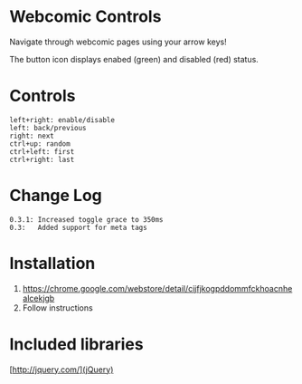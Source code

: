 Webcomic Controls
=================
Navigate through webcomic pages using your arrow keys!

The button icon displays enabed (green) and disabled (red) status.


Controls
========
    left+right: enable/disable
    left: back/previous
    right: next
    ctrl+up: random
    ctrl+left: first
    ctrl+right: last


Change Log
==========
    0.3.1: Increased toggle grace to 350ms
    0.3:   Added support for meta tags


Installation
============
1. https://chrome.google.com/webstore/detail/cijfjkogpddommfckhoacnhealcekjgb
2. Follow instructions


Included libraries
=======
[http://jquery.com/](jQuery)
